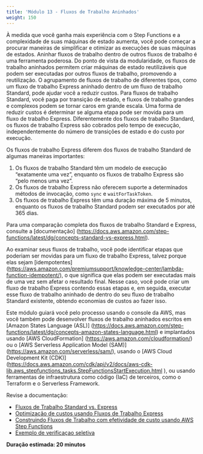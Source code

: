```yaml
---
title: 'Módulo 13 - Fluxos de Trabalho Aninhados'
weight: 150
---
```

À medida que você ganha mais experiência com o Step Functions e a complexidade de suas máquinas de estado aumenta, você pode começar a procurar maneiras de simplificar e otimizar as execuções de suas máquinas de estados. Aninhar fluxos de trabalho dentro de outros fluxos de trabalho é uma ferramenta poderosa. Do ponto de vista da modularidade, os fluxos de trabalho aninhados permitem criar máquinas de estado reutilizáveis que podem ser executadas por outros fluxos de trabalho, promovendo a reutilização. O agrupamento de fluxos de trabalho de diferentes tipos, como um fluxo de trabalho Express aninhado dentro de um fluxo de trabalho Standard, pode ajudar você a reduzir custos. Para fluxos de trabalho Standard, você paga por transição de estado, e fluxos de trabalho grandes e complexos podem se tornar caros em grande escala. Uma forma de reduzir custos é determinar se alguma etapa pode ser movida para um fluxo de trabalho Express. Diferentemente dos fluxos de trabalho Standard, os fluxos de trabalho Express são cobrados pelo tempo de execução, independentemente do número de transições de estado e do custo por execução.

Os fluxos de trabalho Express diferem dos fluxos de trabalho Standard de algumas maneiras importantes:

1. Os fluxos de trabalho Standard têm um modelo de execução “exatamente uma vez”, enquanto os fluxos de trabalho Express são “pelo menos uma vez”.
1. Os fluxos de trabalho Express não oferecem suporte a determinados métodos de invocação, como `sync` e `waitForTaskToken`.
1. Os fluxos de trabalho Express têm uma duração máxima de 5 minutos, enquanto os fluxos de trabalho Standard podem ser executados por até 365 dias.

Para uma comparação completa dos fluxos de trabalho Standard e Express, consulte a [documentação] (https://docs.aws.amazon.com/step-functions/latest/dg/concepts-standard-vs-express.html).

Ao examinar seus fluxos de trabalho, você pode identificar etapas que poderiam ser movidas para um fluxo de trabalho Express, talvez porque elas sejam [idempotentes] (https://aws.amazon.com/premiumsupport/knowledge-center/lambda-function-idempotent/), o que significa que elas podem ser executadas mais de uma vez sem afetar o resultado final. Nesse caso, você pode criar um fluxo de trabalho Express contendo essas etapas e, em seguida, executar esse fluxo de trabalho aninhado de dentro do seu fluxo de trabalho Standard existente, obtendo economias de custos ao fazer isso.

Este módulo guiará você pelo processo usando o console da AWS, mas você também pode desenvolver fluxos de trabalho aninhados escritos em [Amazon States Language (ASL)] (https://docs.aws.amazon.com/step-functions/latest/dg/concepts-amazon-states-language.html) e implantados usando [AWS CloudFormation] (https://aws.amazon.com/cloudformation/) ou o [AWS Serverless Application Model (SAM)] (https://aws.amazon.com/serverless/sam/), usando o [AWS Cloud Development Kit (CDK)] (https://docs.aws.amazon.com/cdk/api/v2/docs/aws-cdk-lib.aws_stepfunctions_tasks.StepFunctionsStartExecution.html ), ou usando ferramentas de infraestrutura como código (IaC) de terceiros, como o Terraform e o Serverless Framework.

Revise a documentação:

- [Fluxos de Trabalho Standard vs. Express](https://docs.aws.amazon.com/step-functions/latest/dg/concepts-standard-vs-express.html)
- [Optimização de custos usando Fluxos de Trabalho Express](https://docs.aws.amazon.com/step-functions/latest/dg/cost-opt-exp-workflows.html)
- [Construindo Fluxos de Trabalho com efetividade de custo usando AWS Step Functions](https://aws.amazon.com/blogs/compute/building-cost-effective-aws-step-functions-workflows/)
- [Exemplo de verificaçao seletiva](https://docs.aws.amazon.com/step-functions/latest/dg/sample-project-express-selective-checkpointing.html)

**Duração estimada: 20 minutos**
